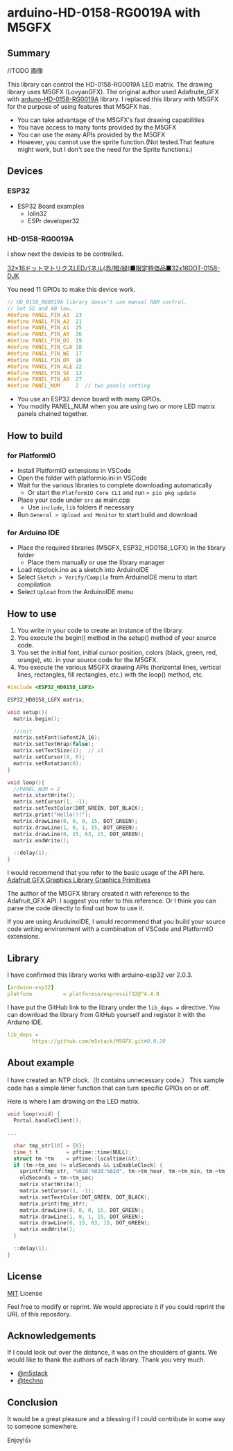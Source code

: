 # arduino-HD-0158-RG0019A with M5GFX

## Summary

//TODO 画像

This library can control the HD-0158-RG0019A LED matrix. The drawing library uses M5GFX (LovyanGFX).
The original author used Adafruite_GFX with [arduno-HD-0158-RG0019A](https://github.com/techno/arduino-HD-0158-RG0019A) library. 
I replaced this library with M5GFX for the purpose of using features that M5GFX has.

- You can take advantage of the M5GFX's fast drawing capabilities
- You have access to many fonts provided by the M5GFX
- You can use the many APIs provided by the M5GFX
- However, you cannot use the sprite function.(Not tested.That feature might work, but I don't see the need for the Sprite functions.)

## Devices

### ESP32

- ESP32 Board examples
  - lolin32
  - ESPr developer32

### HD-0158-RG0019A

I show next the devices to be controlled.

[32×16ドットマトリクスLEDパネル(赤/橙/緑)■限定特価品■32x16DOT-0158-DJK](https://eleshop.jp/shop/g/gEB8411/)

You need 11 GPIOs to make this device work.

```c++
// HD_0158_RG0019A library doesn't use manual RAM control.
// Set SE and AB low.
#define PANEL_PIN_A3  23
#define PANEL_PIN_A2  21
#define PANEL_PIN_A1  25
#define PANEL_PIN_A0  26
#define PANEL_PIN_DG  19
#define PANEL_PIN_CLK 18
#define PANEL_PIN_WE  17
#define PANEL_PIN_DR  16
#define PANEL_PIN_ALE 22
#define PANEL_PIN_SE  13
#define PANEL_PIN_AB  27
#define PANEL_NUM     2  // two panels setting
```

- You use an ESP32 device board with many GPIOs.
- You modify PANEL_NUM when you are using two or more LED matrix panels chained together.

## How to build

### for PlatformIO

- Install PlatformIO extensions in VSCode 
- Open the folder with platformio.ini in VSCode
- Wait for the various libraries to complete downloading automatically  
  - Or start the `PlatformIO Core CLI` and run `> pio pkg update`
- Place your code under `src` as main.cpp
  - Use `include`, `lib` folders if necessary
- Run `General > Upload and Monitor` to start build and download

### for Arduino IDE

- Place the required libraries (M5GFX, ESP32_HD0158_LGFX) in the library folder
  - Place them manually or use the library manager
- Load ntpclock.ino as a sketch into ArduinoIDE
- Select `Sketch > Verify/Compile` from ArduinoIDE menu to start compilation
- Select `Upload` from the ArduinoIDE menu

## How to use

1. You write in your code to create an instance of the library.
2. You execute the begin() method in the setup() method of your source code.
3. You set the initial font, initial cursor position, colors (black, green, red, orange), etc. in your source code for the M5GFX.
4. You execute the various M5GFX drawing APIs (horizontal lines, vertical lines, rectangles, fill rectangles, etc.) with the loop() method, etc.

```c++
#include <ESP32_HD0158_LGFX>

ESP32_HD0158_LGFX matrix;

void setup(){
  matrix.begin();

  //init
  matrix.setFont(&efontJA_16);
  matrix.setTextWrap(false);
  matrix.setTextSize(1);  // x1
  matrix.setCursor(0, 0);
  matrix.setRotation(0);  
}

void loop(){
  //PANEL_NUM = 2
  matrix.startWrite();
  matrix.setCursor(1, -1);
  matrix.setTextColor(DOT_GREEN, DOT_BLACK);
  matrix.print("Hello!!!");
  matrix.drawLine(0, 0, 0, 15, DOT_GREEN);
  matrix.drawLine(1, 0, 1, 15, DOT_GREEN);
  matrix.drawLine(0, 15, 63, 15, DOT_GREEN);
  matrix.endWrite();

  ::delay(1);
}

```


I would recommend that you refer to the basic usage of the API here.
[Adafruit GFX Graphics Library Graphics Primitives](https://learn.adafruit.com/adafruit-gfx-graphics-library/graphics-primitives)

The author of the M5GFX library created it with reference to the Adafruit_GFX API. I suggest you refer to this reference.
Or I think you can parse the code directly to find out how to use it.

If you are using AruduinoIDE, I would recommend that you build your source code writing environment with a combination of VSCode and PlatformIO extensions. 
## Library

I have confirmed this library works with arduino-esp32 ver 2.0.3.

```yaml
[arduino-esp32]
platform          = platformio/espressif32@^4.4.0
```

I have put the GitHub link to the library under the `lib_deps =` directive. You can download the library from GitHub yourself and register it with the Arduino IDE.

```yaml
lib_deps =
        https://github.com/m5stack/M5GFX.git#0.0.20
```

## About example

I have created an NTP clock.（It contains unnecessary code.）
This sample code has a simple timer function that can turn specific GPIOs on or off.

Here is where I am drawing on the LED matrix.

```c++
void loop(void) {
  Portal.handleClient();

...

  char tmp_str[10] = {0};
  time_t t         = pftime::time(NULL);
  struct tm *tm    = pftime::localtime(&t);
  if (tm->tm_sec != oldSeconds && isEnableClock) {
    sprintf(tmp_str, "%02d:%02d:%02d", tm->tm_hour, tm->tm_min, tm->tm_sec);
    oldSeconds = tm->tm_sec;
    matrix.startWrite();
    matrix.setCursor(1, -1);
    matrix.setTextColor(DOT_GREEN, DOT_BLACK);
    matrix.print(tmp_str);
    matrix.drawLine(0, 0, 0, 15, DOT_GREEN);
    matrix.drawLine(1, 0, 1, 15, DOT_GREEN);
    matrix.drawLine(0, 15, 63, 15, DOT_GREEN);
    matrix.endWrite();
  }

  ::delay(1);
}

```

## License

[MIT](https://github.com/riraosan/arduino-HD-0158-RG0019A_with_LGFX/blob/master/LICENSE) License

Feel free to modify or reprint. We would appreciate it if you could reprint the URL of this repository.

## Acknowledgements

If I could look out over the distance, it was on the shoulders of giants.
We would like to thank the authors of each library. Thank you very much.

- [@m5stack](https://github.com/m5stack/M5GFX.git)
- [@techno](https://github.com/techno/arduino-HD-0158-RG0019A)

## Conclusion

It would be a great pleasure and a blessing if I could contribute in some way to someone somewhere.

Enjoy!👍
